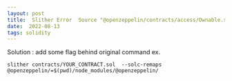```yaml
---
layout: post
title:  Slither Error  Source "@openzeppelin/contracts/access/Ownable.sol" not found
date:  2022-08-13
tags: solidity
---
```

Solution : add some flag behind original command
ex.
``` shell
slither contracts/YOUR_CONTRACT.sol  --solc-remaps @openzeppelin/=$(pwd)/node_modules/@openzeppelin/
```